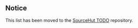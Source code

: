 ## Notice

This list has been moved to the [SourceHut TODO](https://todo.sr.ht/~mariusor/go-activitypub?search=label:%22fedbox%22%20status%3Aopen) repository.
